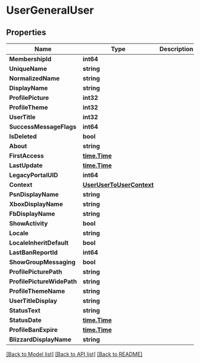 # UserGeneralUser

## Properties
Name | Type | Description | Notes
------------ | ------------- | ------------- | -------------
**MembershipId** | **int64** |  | [optional] 
**UniqueName** | **string** |  | [optional] 
**NormalizedName** | **string** |  | [optional] 
**DisplayName** | **string** |  | [optional] 
**ProfilePicture** | **int32** |  | [optional] 
**ProfileTheme** | **int32** |  | [optional] 
**UserTitle** | **int32** |  | [optional] 
**SuccessMessageFlags** | **int64** |  | [optional] 
**IsDeleted** | **bool** |  | [optional] 
**About** | **string** |  | [optional] 
**FirstAccess** | [**time.Time**](time.Time.md) |  | [optional] 
**LastUpdate** | [**time.Time**](time.Time.md) |  | [optional] 
**LegacyPortalUID** | **int64** |  | [optional] 
**Context** | [**UserUserToUserContext**](User.UserToUserContext.md) |  | [optional] 
**PsnDisplayName** | **string** |  | [optional] 
**XboxDisplayName** | **string** |  | [optional] 
**FbDisplayName** | **string** |  | [optional] 
**ShowActivity** | **bool** |  | [optional] 
**Locale** | **string** |  | [optional] 
**LocaleInheritDefault** | **bool** |  | [optional] 
**LastBanReportId** | **int64** |  | [optional] 
**ShowGroupMessaging** | **bool** |  | [optional] 
**ProfilePicturePath** | **string** |  | [optional] 
**ProfilePictureWidePath** | **string** |  | [optional] 
**ProfileThemeName** | **string** |  | [optional] 
**UserTitleDisplay** | **string** |  | [optional] 
**StatusText** | **string** |  | [optional] 
**StatusDate** | [**time.Time**](time.Time.md) |  | [optional] 
**ProfileBanExpire** | [**time.Time**](time.Time.md) |  | [optional] 
**BlizzardDisplayName** | **string** |  | [optional] 

[[Back to Model list]](../README.md#documentation-for-models) [[Back to API list]](../README.md#documentation-for-api-endpoints) [[Back to README]](../README.md)


